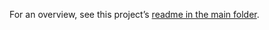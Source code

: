 For an overview, see this project’s [readme in the main folder](https://github.com/OWASP/OpenCRE/blob/main/README.md).